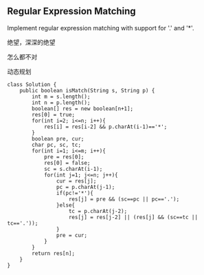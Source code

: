 ## Regular Expression Matching

Implement regular expression matching with support for '.' and '*'.

绝望，深深的绝望

怎么都不对

动态规划

	class Solution {
	    public boolean isMatch(String s, String p) {
	        int m = s.length();
	        int n = p.length();
	        boolean[] res = new boolean[n+1];
	        res[0] = true;
	        for(int i=2; i<=n; i++){
	            res[i] = res[i-2] && p.charAt(i-1)=='*';
	        }
	        boolean pre, cur;
	        char pc, sc, tc;
	        for(int i=1; i<=m; i++){
	            pre = res[0];
	            res[0] = false;
	            sc = s.charAt(i-1);
	            for(int j=1; j<=n; j++){
	                cur = res[j];
	                pc = p.charAt(j-1);
	                if(pc!='*'){
	                    res[j] = pre && (sc==pc || pc=='.');
	                }else{
	                    tc = p.charAt(j-2);
	                    res[j] = res[j-2] || (res[j] && (sc==tc || tc=='.'));
	                }
	                pre = cur;
	            }
	        }
	        return res[n];
	    }
	}
